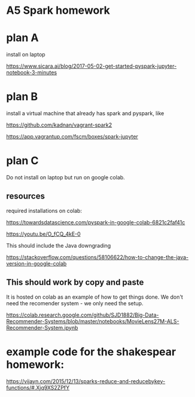 # A5 Spark homework
# plan A
install on laptop

https://www.sicara.ai/blog/2017-05-02-get-started-pyspark-jupyter-notebook-3-minutes
# plan B
install a virtual machine that already has spark and pyspark, like

https://github.com/kadnan/vagrant-spark2

https://app.vagrantup.com/fscm/boxes/spark-jupyter

# plan C
Do not install on laptop but run on google colab.
## resources

required installations on colab:

https://towardsdatascience.com/pyspark-in-google-colab-6821c2faf41c

https://youtu.be/O_fCQ_4kE-0

This should include the Java downgrading

https://stackoverflow.com/questions/58106622/how-to-change-the-java-version-in-google-colab

## This should work by copy and paste
It is hosted on colab as an example of how to get things done. We don't need the recomender system - we only need the setup.

https://colab.research.google.com/github/SJD1882/Big-Data-Recommender-Systems/blob/master/notebooks/MovieLens27M-ALS-Recommender-System.ipynb

# example code for the shakespear homework:

https://vijayn.com/2015/12/13/sparks-reduce-and-reducebykey-functions/#.Xjq9XS2ZPfY
